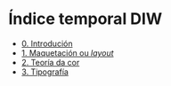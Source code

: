 # Índice temporal DIW

- [0. Introdución](./0-introducion.md)
- [1. Maquetación ou _layout_](./1-maquetacion-ou-layout.md)
- [2. Teoría da cor](./2-teoria-da-cor.md)
- [3. Tipografía](./3-tipografia.md)
